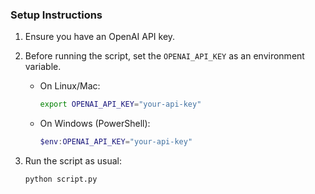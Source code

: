 ### Setup Instructions

1. Ensure you have an OpenAI API key.
2. Before running the script, set the `OPENAI_API_KEY` as an environment variable.
   - On Linux/Mac:
     ```bash
     export OPENAI_API_KEY="your-api-key"
     ```
   - On Windows (PowerShell):
     ```powershell
     $env:OPENAI_API_KEY="your-api-key"
     ```

3. Run the script as usual:
   ```bash
   python script.py

